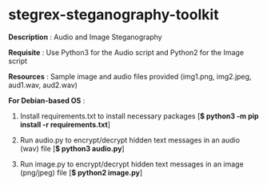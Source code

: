 # stegrex-steganography-toolkit

**Description** : Audio and Image Steganography

**Requisite** : Use Python3 for the Audio script and Python2 for the Image script

**Resources** : Sample image and audio files provided (img1.png, img2.jpeg, aud1.wav, aud2.wav)

**For Debian-based OS** :

1. Install requirements.txt to install necessary packages [**$ python3 -m pip install -r requirements.txt**] 

2. Run audio.py to encrypt/decrypt hidden text messages in an audio (wav) file [**$ python3 audio.py**]

3. Run image.py to encrypt/decrypt hidden text messages in an image (png/jpeg) file  [**$ python2 image.py**]
